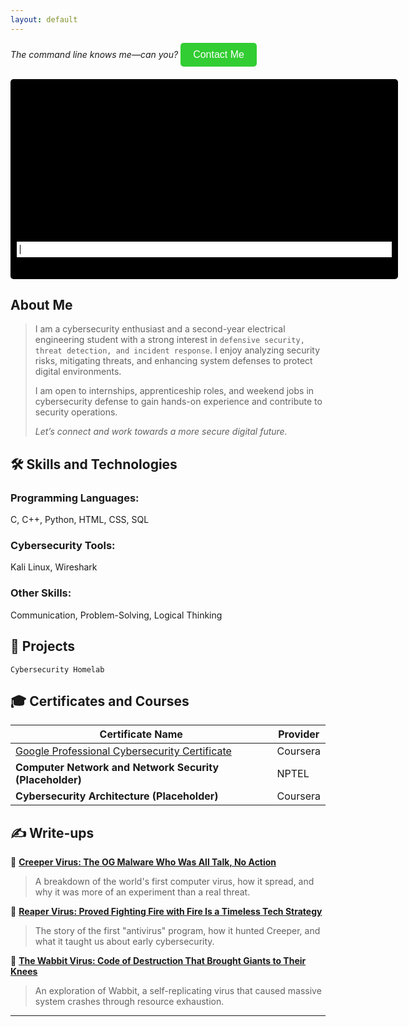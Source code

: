 ```yaml
---
layout: default
---
```


_The command line knows me—can you?_   <button id="contactBtn" class="contact-button">Contact Me</button>

<div id="contactPopup" class="popup">
  <div class="popup-content">
    <span class="close-btn">&times;</span>
    <p><span class="label">Email ID -</span> <span class="info">pagemarker.06@gmail.com</span></p>
    <p><span class="label">LinkedIn ID -</span> <span class="info">
      <a href="https://linkedin.com/in/raveena-s-4aa58528a" target="_blank">linkedin.com/in/raveena-s-4aa58528a</a>
    </span></p>
  </div>
</div>

<div id="terminal-container">
  <div id="terminal-output"></div>
  <input type="text" id="terminal-input" autofocus>
</div>

<style>
.contact-button {
  background-color: #32CD32;
  color: white;
  padding: 10px 20px;
  border: none;
  border-radius: 5px;
  cursor: pointer;
  font-size: 16px;
}
.contact-button:hover {
  background-color: #228B22;
}
.popup {
  display: none;
  position: fixed;
  top: 50%;
  left: 50%;
  transform: translate(-50%, -50%);
  background: white;
  padding: 20px;
  box-shadow: 0 0 10px rgba(0, 0, 0, 0.3);
  border-radius: 10px;
  z-index: 1000;
  width: 350px;
}
.popup-content {
  position: relative;
  padding-top: 10px;
}
.close-btn {
  position: absolute;
  top: 5px;
  right: 10px;
  cursor: pointer;
  font-size: 22px;
  font-weight: bold;
  color: green;
}
.close-btn:hover {
  color: darkgreen;
}
.label {
  color: green;
  font-weight: bold;
  display: block;
  margin-top: 15px;
}
.info {
  color: black;
  display: block;
}
#terminal-container {
  background-color: black;
  color: green;
  font-family: monospace;
  padding: 10px;
  border-radius: 5px;
  width: 600px;
  height: 300px;
  overflow-y: auto;
  margin-top: 20px;
}
#terminal-output {
  min-height: 250px;
  white-space: pre-wrap;
}
#terminal-input {
  width: 100%;
  background: white;
  color: black;
  border: none;
  padding: 5px;
  font-family: monospace;
  outline: none;
}
</style>

<script>
document.getElementById("contactBtn").addEventListener("click", function() {
  document.getElementById("contactPopup").style.display = "block";
});

document.querySelector(".close-btn").addEventListener("click", function() {
  document.getElementById("contactPopup").style.display = "none";
});
const terminalOutput = document.getElementById("terminal-output");
const terminalInput = document.getElementById("terminal-input");

let currentDirectory = "/home/raveena";

const directories = {
  "/home/raveena": ["about-me", "skills", "projects", "certificates", "write-ups"],
  "/home/raveena/skills": ["programming", "cybersecurity-tools", "other-skills"],
  "/home/raveena/projects": ["cybersecurity-homelab"],
  "/home/raveena/certificates": ["Google Professional Cybersecurity", "Computer Network and Security"],
  "/home/raveena/write-ups": ["creeper-virus", "reaper-virus", "wabbit-virus"]
};

const files = {
  "about-me": "I am a cybersecurity enthusiast and a second-year electrical engineering student...",
  "skills/programming": "• C\n• C++\n• Python\n• HTML\n• CSS\n• SQL",
  "skills/cybersecurity-tools": "• Kali Linux\n• Wireshark",
  "skills/other-skills": "• Communication\n• Problem-Solving\n• Logical Thinking",
  "projects/cybersecurity-homelab": "• Cybersecurity Homelab project details...",
  "certificates/Google Professional Cybersecurity": "Google Professional Cybersecurity Certificate - Coursera",
  "certificates/Computer Network and Security": "NPTEL Computer Network and Network Security",
  "write-ups/creeper-virus": "Creeper Virus: The first known computer virus...",
  "write-ups/reaper-virus": "Reaper Virus: The First Good Guy Program...",
  "write-ups/wabbit-virus": "Code of Destruction: The Wabbit Virus..."
};

function executeCommand(command) {
  let output = "";
  const args = command.split(" ");
  const cmd = args[0];

  switch (cmd) {
    case "whoami":
      output = "raveena";
      break;

    case "pwd":
      output = "home/raveena";
      break;

    case "ls":
      if (args.length === 1) {
        // List files in the current directory
        output = directories[currentDirectory] ? directories[currentDirectory].join("  ") : "No files";
      } else {
        const dirToList = args[1] === "skills" ? "/home/raveena/skills" :
                          args[1] === "projects" ? "/home/raveena/projects" :
                          args[1] === "certificates" ? "/home/raveena/certificates" :
                          args[1] === "write-ups" ? "/home/raveena/write-ups" :
                          null;

        if (dirToList && directories[dirToList]) {
          if (args[1] === "skills" || args[1] === "projects") {
            output = directories[dirToList].map(skill => `• ${skill}`).join("\n");
          } else if (args[1] === "certificates") {
            output = `| Certificate Name | Platform |\n|-----------------|-----------|\n` +
              directories[dirToList].map(cert => `| ${cert} | Online |`).join("\n");
          } else if (args[1] === "write-ups") {
            output = directories[dirToList].join("\n");
          } else {
            output = directories[dirToList].join("  ");
          }
        } else {
          output = `ls: cannot access '${args[1]}': No such directory`;
        }
      }
      break;

    case "cd":
      if (args.length > 1) {
        const newPath = args[1] === ".."
          ? currentDirectory.substring(0, currentDirectory.lastIndexOf("/")) || "/home/raveena"
          : currentDirectory + "/" + args[1];

        if (directories[newPath]) {
          currentDirectory = newPath;
        } else if (files[args[1]]) {
          output = `cd: '${args[1]}' is a file, not a directory`;
        } else {
          output = `cd: no such file or directory: ${args[1]}`;
        }
      } else {
        output = "cd: missing argument";
      }
      break;

    case "cat":
      if (args.length > 1) {
        const filePath = args[1].includes("/") ? args[1] : currentDirectory.replace("/home/raveena/", "") + "/" + args[1];
        output = files[filePath] || `cat: ${args[1]}: No such file`;
      } else {
        output = "cat: missing argument";
      }
      break;

    case "echo":
      output = args.slice(1).join(" ");
      break;

    case "clear":
      terminalOutput.innerHTML = "";
      return;

    case "help":
      output = "Available commands: whoami, pwd, ls, cd, cat, echo, clear, help";
      break;

    default:
      output = "Command not found";
  }

  terminalOutput.innerHTML += `\n> ${command}\n${output}\n`;
  terminalInput.value = "";
  terminalOutput.scrollTop = terminalOutput.scrollHeight;
}

terminalInput.addEventListener("keypress", function(event) {
  if (event.key === "Enter") {
    event.preventDefault();
    executeCommand(terminalInput.value.trim());
  }
});

</script>

## About Me

> I am a cybersecurity enthusiast and a second-year electrical engineering student with a strong interest in `defensive security, threat detection, and incident response`. I enjoy analyzing security risks, mitigating threats, and enhancing system defenses to protect digital environments.
> 
> I am open to internships, apprenticeship roles, and weekend jobs in cybersecurity defense to gain hands-on experience and contribute to security operations.
> 
> _Let’s connect and work towards a more secure digital future._


## 🛠 Skills and Technologies

###  Programming Languages:
C, C++, Python, HTML, CSS, SQL  

###  Cybersecurity Tools:
Kali Linux, Wireshark  

###  Other Skills:
Communication, Problem-Solving, Logical Thinking  


## 🚀 Projects
```
Cybersecurity Homelab  

```
## 🎓 Certificates and Courses

| **Certificate Name** | **Provider** |
|----------------------|-------------|
| [Google Professional Cybersecurity Certificate](https://www.coursera.org/account/accomplishments/professional-cert/GPUHYM1JXK2D?utm_source=link&utm_medium=certificate&utm_content=cert_image&utm_campaign=sharing_cta&utm_product=prof) | Coursera |
| **Computer Network and Network Security (Placeholder)** | NPTEL |
| **Cybersecurity Architecture (Placeholder)** | Coursera |


## ✍ Write-ups  

🔹 **[Creeper Virus: The OG Malware Who Was All Talk, No Action](https://medium.com/@greyish_/understanding-the-creeper-virus-the-first-computer-virus-explained-c65c8200e393)**  
> A breakdown of the world's first computer virus, how it spread, and why it was more of an experiment than a real threat.  

🔹 **[Reaper Virus: Proved Fighting Fire with Fire Is a Timeless Tech Strategy](https://medium.com/@greyish_/reaper-virus-proof-that-even-in-1971-solving-a-problem-meant-creating-another-one-4596fc22d635)**  
> The story of the first "antivirus" program, how it hunted Creeper, and what it taught us about early cybersecurity.  

🔹 **[The Wabbit Virus: Code of Destruction That Brought Giants to Their Knees](https://medium.com/@greyish_/code-of-destruction-the-rabbit-virus-that-brought-giants-to-their-knees-69c3cb60840b)**  
> An exploration of Wabbit, a self-replicating virus that caused massive system crashes through resource exhaustion.  

---

